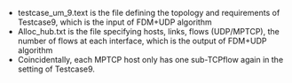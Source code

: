 * testcase_um_9.text is the file defining the topology and requirements of Testcase9, which is the input of FDM+UDP algorithm
* Alloc_hub.txt is the file specifying hosts, links, flows (UDP/MPTCP), the number of flows at each interface, which is the output of FDM+UDP algorithm
* Coincidentally, each MPTCP host only has one sub-TCPflow again in the setting of Testcase9.

